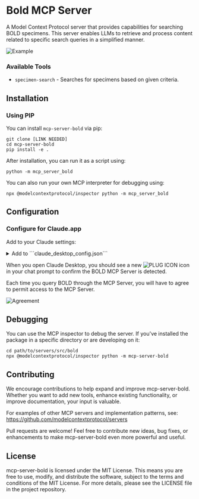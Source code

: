 
# Bold MCP Server

A Model Context Protocol server that provides capabilities for searching BOLD specimens. This server enables LLMs to retrieve and process content related to specific search queries in a simplified manner.

![Example](/Users/nlespera/PycharmProjects/boldmcp/imgs/example_usage.png)

### Available Tools

- `specimen-search` - Searches for specimens based on given criteria.

## Installation

### Using PIP

You can install `mcp-server-bold` via pip:

```
git clone [LINK NEEDED]
cd mcp-server-bold
pip install -e .
```

After installation, you can run it as a script using:

```
python -m mcp_server_bold
```

You can also run your own MCP interpreter for debugging using:

```
npx @modelcontextprotocol/inspector python -m mcp_server_bold
```

## Configuration

### Configure for Claude.app

Add to your Claude settings:

<details>
<summary>Add to ```claude_desktop_config.json```</summary>

```json
"mcpServers": {
  "bold": {
    "command": "python",
    "args": ["-m", "mcp_server_bold"]
  }
}
```
</details>

When you open Claude Desktop, you should see a new
![PLUG ICON](/Users/nlespera/PycharmProjects/boldmcp/imgs/plugin.png)
icon in your chat prompt to confirm the BOLD MCP Server is detected.

Each time you query BOLD through the MCP Server, you will have to agree to permit access to the MCP Server.

![Agreement](/Users/nlespera/PycharmProjects/boldmcp/imgs/chat_accept_permission.png)

## Debugging

You can use the MCP inspector to debug the server. If you've installed the package in a specific directory or are developing on it:

```
cd path/to/servers/src/bold
npx @modelcontextprotocol/inspector python -m mcp-server-bold
```

## Contributing

We encourage contributions to help expand and improve mcp-server-bold. Whether you want to add new tools, enhance existing functionality, or improve documentation, your input is valuable.

For examples of other MCP servers and implementation patterns, see:
https://github.com/modelcontextprotocol/servers

Pull requests are welcome! Feel free to contribute new ideas, bug fixes, or enhancements to make mcp-server-bold even more powerful and useful.

## License

mcp-server-bold is licensed under the MIT License. This means you are free to use, modify, and distribute the software, subject to the terms and conditions of the MIT License. For more details, please see the LICENSE file in the project repository.
